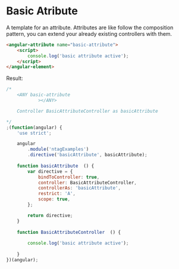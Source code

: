 Basic Atribute
==============

A template for an attribute.
Attributes are like follow the composition pattern, you can extend your already existing controllers with them.

```html
<angular-attribute name="basic-attribute">
    <script>
        console.log('basic attribute active');
    </script>
</angular-element>
```

Result:

```javascript
/*
	<ANY basic-attribute
			></ANY>

	Controller BasicAttributeController as basicAttribute

*/
;(function(angular) {
	'use strict';

	angular
		.module('ntagExamples')
		.directive('basicAttribute', basicAttribute);
	
	function basicAttribute  () {
		var directive = {
			bindToController: true,
			controller: BasicAttributeController,
			controllerAs: 'basicAttribute',
			restrict: 'A',
			scope: true,
		};

		return directive;
	}
	
	function BasicAttributeController  () {
		
        console.log('basic attribute active');
    
	}
})(angular);
```

